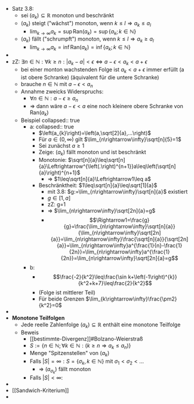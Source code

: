 - Satz 3.8:
	- sei $\left(a_{k}\right)\subseteq\mathbb{R}$ monoton und beschränkt
	- $\left(a_{k}\right)$ steigt ("wächst") monoton, wenn $k\leq l\Rightarrow a_{k}\leq a_{l}$
		- $\lim_{k\rightarrow\infty}a_{k}=\sup\text{Ran}\left(a_{k}\right)=\sup\left\lbrace a_{k};k\in\mathbb{N}\right\rbrace$
	- $\left(a_{k}\right)$ fällt ("schrumpft") monoton, wenn $k\leq l\Rightarrow a_{k}\geq a_{l}$
		- $\lim_{k\rightarrow\infty}a_{k}=\inf\text{Ran}\left(a_{k}\right)=\inf\left\lbrace a_{k};k\in\mathbb{N}\right\rbrace$
-
- zZ: $\exists n\in\mathbb{N}:\forall k\geq n:\left|a_{k}-a\right|<\epsilon\Leftrightarrow a-\epsilon<a_{k}<a+\epsilon$
	- bei einer monton wachstenden Folge ist $a_{k}<a+\epsilon$ immer erfüllt (a ist obere Schranke) (äquivalent für die untere Schranke)
	- brauche $n\in\mathbb{N}$ mit $a-\epsilon<a_{n}$
	- Annahme zweicks Widerspruchs:
		- $\forall n\in\mathbb{N}:a-\epsilon\geq a_{n}$
		- => dann wäre $a-\epsilon<a$ eine noch kleinere obere Schranke von $\text{Ran}\left(a_{k}\right)$
	- Beispiel
	  collapsed:: true
		- a:
		  collapsed:: true
			- $\left(a_{k}\right)=\left(a,\sqrt[2]{a},...\right)$
			- Für $a\in\left(0,\infty\right)$ gilt $\lim_{n\rightarrow\infty}\sqrt[n]{5}=1$
			- Sei zunächst $a\geq1$
			- Zeige: $\left(a_{k}\right)$ fällt monoton und ist beschränkt
			- Monotonie: $\sqrt[n]{a}\leq\sqrt[n]{a}\Leftrightarrow^{\left(.\right)^{n+1}}a\leq\left(\sqrt[n]{a}\right)^{n+1}$
				- => $1\leq\sqrt[n]{a}\Leftrightarrow1\leq a$
			- Beschränktheit: $1\leq\sqrt[n]{a}\leq\sqrt[1]{a}$
				- mit 3.8: $g:=\lim_{n\rightarrow\infty}\sqrt[n]{a}$ existiert
				- $g\in\left\lbrack1,a\right\rbrack$
				- zZ: g=1
				- => $\lim_{n\rightarrow\infty}\sqrt[2n]{a}=g$
				- $$\Rightarrow1=\frac{g}{g}=\frac{\lim_{n\rightarrow\infty}\sqrt[n]{a}}{\lim_{n\rightarrow\infty}\sqrt[2n]{a}}=\lim_{n\rightarrow\infty}\frac{\sqrt[n]{a}}{\sqrt[2n]{a}}=\lim_{n\rightarrow\infty}a^{\frac{1}{n}-\frac{1}{2n}}=\lim_{n\rightarrow\infty}a^{\frac{1}{2n}}=\lim_{n\rightarrow\infty}\sqrt[2n]{a}=g$$
		- b:
			- $$\frac{-2}{k^2}\leq\frac{\sin k+\left(-1\right)^{k}}{k^2+k+7}\leq\frac{2}{k^2}$$
			- (Folge ist mittlerer Teil)
			- Für beide Grenzen $\lim_{k\rightarrow\infty}\frac{\pm2}{k^2}=0$
-
- **Monotone Teilfolgen**
	- Jede reelle Zahlenfolge $\left(a_{k}\right)\subseteq\mathbb{R}$ enthält eine monotone Teilfolge
	- Beweis
		- [[bestimmte-Divergenz]]\#Bolzano-Weierstraß
		- $S:=\left\lbrace n\in\mathbb{N};\forall k\in\mathbb{N}:\left(k\geq n\Rightarrow a_{k}\leq a_{n}\right)\right\rbrace$
		- Menge "Spitzenstellen" von $\left(a_{k}\right)$
		- Falls $\left|S\right|=\infty:S=\left\lbrace\sigma_{k},k\in\mathbb{N}\right\rbrace$ mit $\sigma_1<\sigma_2<...$
			- => $\left(a_{\sigma_{k}}\right)$ fällt monoton
		- Falls $\left|S\right|<\infty:$
-
- [[Sandwich-Kriterium]]
-